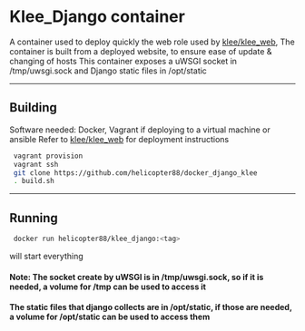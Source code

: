 # Klee_Django container

A container used to deploy quickly the web role used by [klee/klee_web](www.github.com/klee/klee_web),
The container is built from a deployed website, to ensure ease of update & changing of hosts
This container exposes a uWSGI socket in /tmp/uwsgi.sock and Django static files in /opt/static

___

## Building
Software needed: Docker, Vagrant if deploying to a virtual machine or ansible
Refer to [klee/klee_web](www.github.com/klee/klee_web) for deployment instructions

```bash
 vagrant provision
 vagrant ssh
 git clone https://github.com/helicopter88/docker_django_klee
 . build.sh
 ```
___

## Running
```bash
 docker run helicopter88/klee_django:<tag>
```
will start everything
#### Note: The socket create by uWSGI is in /tmp/uwsgi.sock, so if it is needed, a volume for /tmp can be used to access it
#### The static files that django collects are in /opt/static, if those are needed, a volume for /opt/static can be used to access them